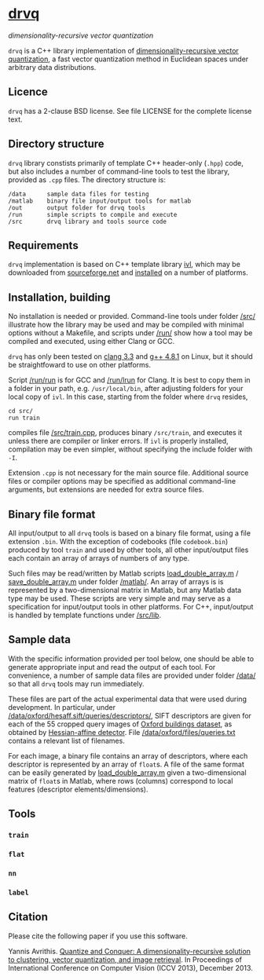[drvq](http://image.ntua.gr/iva/tools/drvq)
====

*dimensionality-recursive vector quantization*

`drvq` is a C++ library implementation of [dimensionality-recursive vector quantization](http://image.ntua.gr/iva/research/drvq), a fast vector quantization method in Euclidean spaces under arbitrary data distributions.

Licence
-------

`drvq` has a 2-clause BSD license. See file LICENSE for the complete license text.

Directory structure
-------------------

`drvq` library constists primarily of template C++ header-only (`.hpp`) code, but also includes a number of command-line tools to test the library, provided as `.cpp` files. The directory structure is:

	/data      sample data files for testing
	/matlab    binary file input/output tools for matlab
	/out       output folder for drvq tools
	/run       simple scripts to compile and execute
	/src       drvq library and tools source code

Requirements
------------

`drvq` implementation is based on C++ template library [ivl](http://image.ntua.gr/ivl/), which may be downloaded from [sourceforge.net](http://sourceforge.net/projects/ivl/files/) and [installed](http://image.ntua.gr/ivl/download.php) on a number of platforms.

Installation, building
----------------------

No installation is needed or provided. Command-line tools under folder [/src/](/src/) illustrate how the library may be used and may be compiled with minimal options without a Makefile, and scripts under [/run/](/run/) show how a tool may be compiled and executed, using either Clang or GCC.

`drvq` has only been tested on [clang 3.3](http://llvm.org/releases/download.html#3.3) and [g++ 4.8.1](http://gcc.gnu.org/gcc-4.8/) on Linux, but it should be straightfoward to use on other platforms.

Script [/run/run](/run/run) is for GCC and [/run/lrun](/run/lrun) for Clang. It is best to copy them in a folder in your path, e.g. `/usr/local/bin`, after adjusting folders for your local copy of `ivl`. In this case, starting from the folder where `drvq` resides,

	cd src/
	run train

compiles file [/src/train.cpp](/src/train.cpp), produces binary `/src/train`, and executes it unless there are compiler or linker errors. If `ivl` is properly installed, compilation may be even simpler, without specifying the include folder with `-I`.

Extension `.cpp` is not necessary for the main source file. Additional source files or compiler options may be specified as additional command-line arguments, but extensions are needed for extra source files.

Binary file format
------------------

All input/output to all `drvq` tools is based on a binary file format, using a file extension `.bin`. With the exception of codebooks (file `codebook.bin`) produced by tool `train` and used by other tools, all other input/output files each contain an array of arrays of numbers of any type.

Such files may be read/written by Matlab scripts [load_double_array.m](/matlab/load_double_array.m) / [save_double_array.m](/matlab/save_double_array.m) under folder [/matlab/](/matlab/). An array of arrays is is represented by a two-dimensional matrix in Matlab, but any Matlab data type may be used. These scripts are very simple and may serve as a specification for input/output tools in other platforms. For C++, input/output is handled by template functions under [/src/lib](/src/lib).

Sample data
-----------

With the specific information provided per tool below, one should be able to generate appropriate input and read the output of each tool. For convenience, a number of sample data files are provided under folder [/data/](/data/) so that all `drvq` tools may run immediately.

These files are part of the actual experimental data that were used during development. In particular, under [/data/oxford/hesaff.sift/queries/descriptors/](/data/oxford/hesaff.sift/queries/descriptors/), SIFT descriptors are given for each of the 55 cropped query images of [Oxford buildings dataset](http://www.robots.ox.ac.uk/~vgg/data/oxbuildings/), as obtained by [Hessian-affine detector](https://github.com/perdoch/hesaff). File [/data/oxford/files/queries.txt](/data/oxford/files/queries.txt) contains a relevant list of filenames.

For each image, a binary file contains an array of descriptors, where each descriptor is represented by an array of `float`s. A file of the same format can be easily generated by [load_double_array.m](/matlab/load_double_array.m) given a two-dimensional matrix of `float`s in Matlab, where rows (columns) correspond to local features (descriptor elements/dimensions).

Tools
-----

### `train`

### `flat`

### `nn`

### `label`

Citation
--------

Please cite the following paper if you use this software.

Yannis Avrithis. [Quantize and Conquer: A dimensionality-recursive solution to clustering, vector quantization, and image retrieval](http://image.ntua.gr/iva/publications/qc). In Proceedings of International Conference on Computer Vision (ICCV 2013), December 2013.
